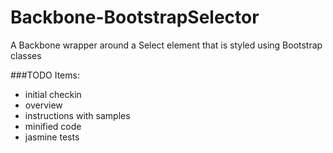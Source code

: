 # Backbone-BootstrapSelector
A Backbone wrapper around a Select element that is styled using Bootstrap classes

###TODO Items:
- initial checkin
- overview
- instructions with samples
- minified code
- jasmine tests 
